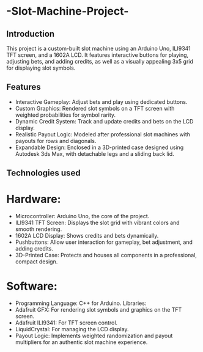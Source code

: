 # -Slot-Machine-Project-
## Introduction
This project is a custom-built slot machine using an Arduino Uno, ILI9341 TFT screen, and a 1602A LCD. It features interactive buttons for playing, adjusting bets, and adding credits, as well as a visually appealing 3x5 grid for displaying slot symbols.

## Features
* Interactive Gameplay: Adjust bets and play using dedicated buttons.
* Custom Graphics: Rendered slot symbols on a TFT screen with weighted probabilities for symbol rarity.
* Dynamic Credit System: Track and update credits and bets on the LCD display.
* Realistic Payout Logic: Modeled after professional slot machines with payouts for rows and diagonals.
* Expandable Design: Enclosed in a 3D-printed case designed using Autodesk 3ds Max, with detachable legs and a sliding back lid.

## Technologies used
# Hardware:
* Microcontroller: Arduino Uno, the core of the project.
* ILI9341 TFT Screen: Displays the slot grid with vibrant colors and smooth rendering.
* 1602A LCD Display: Shows credits and bets dynamically.
* Pushbuttons: Allow user interaction for gameplay, bet adjustment, and adding credits.
* 3D-Printed Case: Protects and houses all components in a professional, compact design.

# Software:
* Programming Language: C++ for Arduino.
  Libraries:
* Adafruit GFX: For rendering slot symbols and graphics on the TFT screen.
* Adafruit ILI9341: For TFT screen control.
* LiquidCrystal: For managing the LCD display.
* Payout Logic: Implements weighted randomization and payout multipliers for an authentic slot machine experience.
